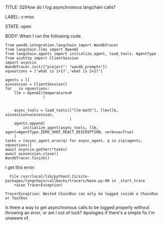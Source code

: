 TITLE:
[Q]How do I log asynchronous langchain calls?

LABEL:
c:misc

STATE:
open

BODY:
When I run the following code
```
from wandb.integration.langchain import WandbTracer
from langchain.llms import OpenAI
from langchain.agents import initialize_agent, load_tools, AgentType
from aiohttp import ClientSession
import asyncio
WandbTracer.init({"project": "wandb_prompts"})
nquestions = ['what is 1+1?','what is 2+2?']

agents = []
aiosession = ClientSession()
for _ in nquestions:
    llm = OpenAI(temperature=0
                 )
    
    
    async_tools = load_tools(["llm-math"], llm=llm, aiosession=aiosession, 
                             )
    agents.append(
        initialize_agent(async_tools, llm, agent=AgentType.ZERO_SHOT_REACT_DESCRIPTION, verbose=True)
    )
tasks = [async_agent.arun(q) for async_agent, q in zip(agents, nquestions)]
await asyncio.gather(*tasks)
await aiosession.close()
WandbTracer.finish()
```

I get this error:
```
  File /usr/local/lib/python3.11/site-packages/langchain/callbacks/tracers/base.py:98 in _start_trace
    raise TracerException(

TracerException: Nested ChainRun can only be logged inside a ChainRun or ToolRun
```

Is there a way to get asynchronous calls to be logged properly without throwing an error, or am I out of luck? Apologies if there's a simple fix I'm unaware of.

